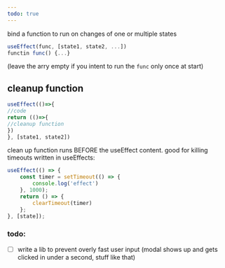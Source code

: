 ```yaml
---
todo: true
---
```

bind a function to run on changes of one or multiple states
```jsx
useEffect(func, [state1, state2, ...])
functin func() {...}
```

(leave the arry empty if you intent to run the `func` only once at start)

## cleanup function
```jsx
useEffect(()=>{
//code
return (()=>{
//cleanup function
})
}, [state1, state2])
```
clean up function runs BEFORE the useEffect content. good for killing timeouts written in useEffects:
```jsx
useEffect(() => {
	const timer = setTimeout(() => {
		console.log('effect')
	}, 1000);
	return () => {
		clearTimeout(timer)
	};
}, [state]);
```

### todo:
- [ ] write a lib to prevent overly fast user input (modal shows up and gets clicked in under a second, stuff like that)